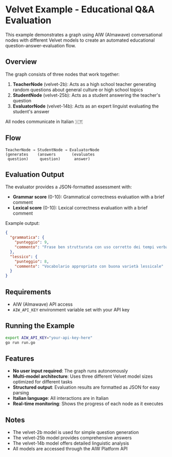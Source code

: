 # Velvet Example - Educational Q&A Evaluation

This example demonstrates a graph using AIW (Almawave) conversational nodes with different Velvet models to create an automated educational question-answer-evaluation flow.

## Overview

The graph consists of three nodes that work together:

1. **TeacherNode** (velvet-2b): Acts as a high school teacher generating random questions about general culture or high school topics
2. **StudentNode** (velvet-25b): Acts as a student answering the teacher's question
3. **EvaluatorNode** (velvet-14b): Acts as an expert linguist evaluating the student's answer

All nodes communicate in Italian 🇮🇹

## Flow

```
TeacherNode → StudentNode → EvaluatorNode
(generates    (answers       (evaluates
 question)     question)      answer)
```

## Evaluation Output

The evaluator provides a JSON-formatted assessment with:
- **Grammar score** (0-10): Grammatical correctness evaluation with a brief comment
- **Lexical score** (0-10): Lexical correctness evaluation with a brief comment

Example output:
```json
{
  "grammatica": {
    "punteggio": 9,
    "commento": "Frase ben strutturata con uso corretto dei tempi verbali"
  },
  "lessico": {
    "punteggio": 8,
    "commento": "Vocabolario appropriato con buona varietà lessicale"
  }
}
```

## Requirements

- AIW (Almawave) API access
- `AIW_API_KEY` environment variable set with your API key

## Running the Example

```bash
export AIW_API_KEY="your-api-key-here"
go run run.go
```

## Features

- **No user input required**: The graph runs autonomously
- **Multi-model architecture**: Uses three different Velvet model sizes optimized for different tasks
- **Structured output**: Evaluation results are formatted as JSON for easy parsing
- **Italian language**: All interactions are in Italian
- **Real-time monitoring**: Shows the progress of each node as it executes

## Notes

- The velvet-2b model is used for simple question generation
- The velvet-25b model provides comprehensive answers
- The velvet-14b model offers detailed linguistic analysis
- All models are accessed through the AIW Platform API
